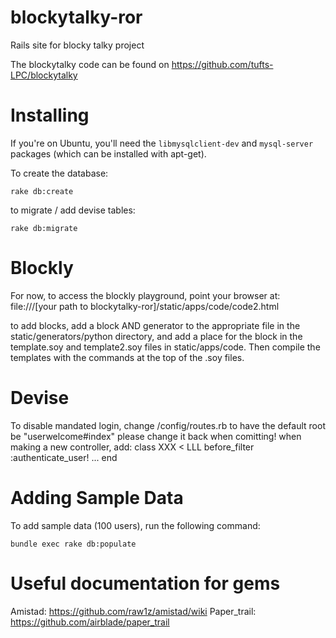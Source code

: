 blockytalky-ror
===============

Rails site for blocky talky project

The blockytalky code can be found on https://github.com/tufts-LPC/blockytalky

Installing
==========
If you're on Ubuntu, you'll need the ``libmysqlclient-dev`` and ``mysql-server`` packages (which can
be installed with apt-get).

To create the database:

    rake db:create

to migrate / add devise tables:
    
    rake db:migrate

Blockly
=======
For now, to access the blockly playground, point your browser at:
file:///[your path to blockytalky-ror]/static/apps/code/code2.html

to add blocks, add a block AND generator to the appropriate file in the static/generators/python directory, and add a place for the block in the template.soy and template2.soy files in static/apps/code.  Then compile the templates with the commands at the top of the .soy files.

Devise
======
To disable mandated login, change /config/routes.rb to have the default root be "userwelcome#index"
please change it back when comitting!
when making a new controller, add:
    class XXX < LLL
        before_filter :authenticate_user!
    ...
    end

Adding Sample Data
==================
To add sample data (100 users), run the following command:

    bundle exec rake db:populate

Useful documentation for gems
=============================
Amistad: https://github.com/raw1z/amistad/wiki
Paper_trail: https://github.com/airblade/paper_trail


